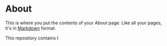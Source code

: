 # About

This is where you put the contents of your *About* page. Like all your pages, it's in [Markdown](https://guides.github.com/features/mastering-markdown/) format.

This repository contains t
